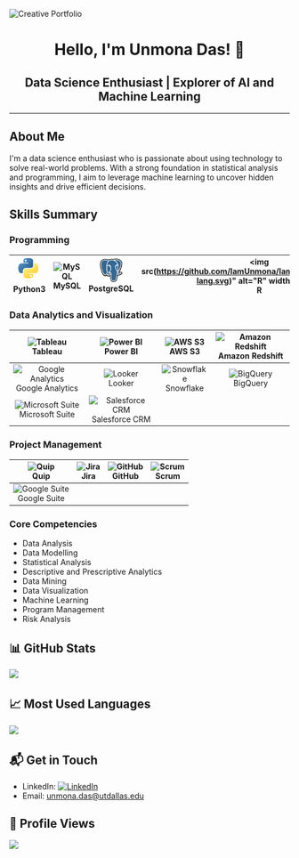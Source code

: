 

![Creative Portfolio](https://github.com/IamUnmona/IamUnmona/blob/main/Welcome%20to%20my%20page.gif)






<div align="center">

# Hello, I'm Unmona Das! 👋

## Data Science Enthusiast | Explorer of AI and Machine Learning


</div>

---

##  About Me
I'm a data science enthusiast who is passionate about using technology to solve real-world problems. With a strong foundation in statistical analysis and programming, I aim to leverage machine learning to uncover hidden insights and drive efficient decisions.

## Skills Summary

### Programming
| <img src="https://github.com/IamUnmona/IamUnmona/blob/main/Python%20Software%20Foundation_idixzIbrOi_2.svg" alt="Python3" width="40"/><br>Python3 | <img src="https://github.com/IamUnmona/IamUnmona/blob/main/Oracle%20MySQL_idtlXpo9bo_1.svg" alt="MySQL" width="40"/><br>MySQL | <img src="https://github.com/IamUnmona/IamUnmona/blob/main/PostgreSQL_idG_UafUz7_2.svg" alt="PostgreSQL" width="40"/><br>PostgreSQL | <img src(https://github.com/IamUnmona/IamUnmona/blob/main/r-lang.svg)" alt="R" width="40"/><br>R |
|:---:|:---:|:---:|:---:|

### Data Analytics and Visualization
| <img src="URL_TO_TABLEAU_LOGO" alt="Tableau" width="40"/><br>Tableau | <img src="URL_TO_POWERBI_LOGO" alt="Power BI" width="40"/><br>Power BI | <img src="URL_TO_AWSS3_LOGO" alt="AWS S3" width="40"/><br>AWS S3 | <img src="URL_TO_AMAZONREDSHIFT_LOGO" alt="Amazon Redshift" width="40"/><br>Amazon Redshift |
|:---:|:---:|:---:|:---:|
| <img src="URL_TO_GOOGLEANALYTICS_LOGO" alt="Google Analytics" width="40"/><br>Google Analytics | <img src="URL_TO_LOOKER_LOGO" alt="Looker" width="40"/><br>Looker | <img src="URL_TO_SNOWFLAKE_LOGO" alt="Snowflake" width="40"/><br>Snowflake | <img src="URL_TO_BIGQUERY_LOGO" alt="BigQuery" width="40"/><br>BigQuery |
| <img src="URL_TO_MICROSOFTSUITE_LOGO" alt="Microsoft Suite" width="40"/><br>Microsoft Suite | <img src="URL_TO_SALESFORCECRM_LOGO" alt="Salesforce CRM" width="40"/><br>Salesforce CRM |

### Project Management
| <img src="URL_TO_QUIP_LOGO" alt="Quip" width="40"/><br>Quip | <img src="URL_TO_JIRA_LOGO" alt="Jira" width="40"/><br>Jira | <img src="URL_TO_GITHUB_LOGO" alt="GitHub" width="40"/><br>GitHub | <img src="URL_TO_SCRUM_LOGO" alt="Scrum" width="40"/><br>Scrum |
|:---:|:---:|:---:|:---:|
| <img src="URL_TO_GOOGLESUITE_LOGO" alt="Google Suite" width="40"/><br>Google Suite |

### Core Competencies
- Data Analysis
- Data Modelling
- Statistical Analysis
- Descriptive and Prescriptive Analytics
- Data Mining
- Data Visualization
- Machine Learning
- Program Management
- Risk Analysis

## 📊 GitHub Stats
![](https://github-readme-stats.vercel.app/api?username=iamUnmona&show_icons=true&theme=radical)

## 📈 Most Used Languages
![](https://github-readme-stats.vercel.app/api/top-langs/?username=iamUnmona&layout=compact&theme=vue)


## 📬 Get in Touch
- LinkedIn: [![LinkedIn](https://img.shields.io/badge/LinkedIn-Unmona_Das-blue?style=flat-square&logo=linkedin)](https://www.linkedin.com/in/unmonadas/)
- Email: [unmona.das@utdallas.edu](mailto:unmona.das@utdallas.edu)

## 👀 Profile Views
![](https://komarev.com/ghpvc/?username=iamUnmona&style=flat-square&color=blueviolet)


